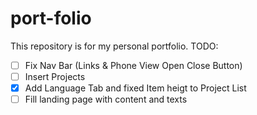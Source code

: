 # port-folio
This repository is for my personal portfolio.
TODO:<br>
- [ ] Fix Nav Bar (Links & Phone View Open Close Button)
- [ ] Insert Projects
- [x] Add Language Tab and fixed Item heigt to Project List
- [ ] Fill landing page with content and texts